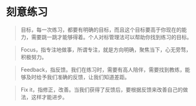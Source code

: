 # 刻意练习

> 目标，每一次练习，都要有明确的目标，而且这个目标要高于你现在的能力，需要跳一跳才能够得着。个人对标管理法可以帮助你找到练习的目标。

> Focus，指专注地做事，所谓专注，就是方向明确，聚焦当下，心无旁骛，积极努力。

> Feedback，指反馈。我们在练习时，需要有高人陪伴，需要找到教练，能够及时给予我们准确的反馈，让我们知道差距。

> Fix it，指修正，改善。当我们获得了反馈后，要根据反馈来改善自己的做法，这样才能进步。 
